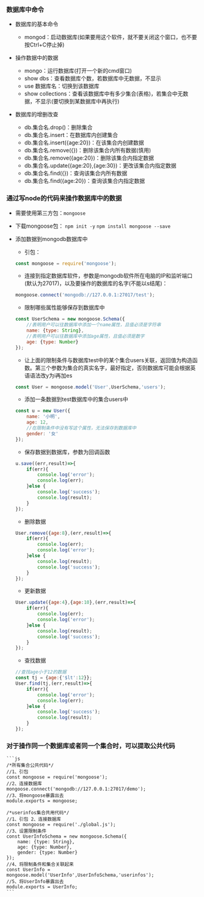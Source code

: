 ### 数据库中命令
+ 数据库的基本命令
    - mongod：启动数据库(如果要用这个软件，就不要关闭这个窗口，也不要按Ctrl+C停止掉)

+ 操作数据中的数据
    - mongo：运行数据库(打开一个新的cmd窗口)
    - show dbs：查看数据库个数，若数据库中无数据，不显示
    - use 数据库名：切换到该数据库
    - show collections：查看该数据库中有多少集合(表格)，若集合中无数据，不显示(要切换到某数据库中再执行)

+ 数据库的增删改查
    - db.集合名.drop()：删除集合
    - db.集合名.insert：在数据库内创建集合
    - db.集合名.insert({age:20})：在该集合内创建数据
    - db.集合名.remove({})：删除该集合内所有数据(慎用)
    - db.集合名.remove({age:20})：删除该集合内指定数据
    - db.集合名.update({age:20},{age:30})：更改该集合内指定数据
    - db.集合名.find({})：查询该集合内所有数据
    - db.集合名.find({age:20})：查询该集合内指定数据

### 通过写node的代码来操作数据库中的数据
+ 需要使用第三方包：`mongoose`
+ 下载mongoose包：
    `npm init -y`
    `npm install mongoose --save`

+ 添加数据到mongodb数据库中
    - 引包：
    ```js
    const mongoose = require('mongoose');
    ```

    - 连接到指定数据库软件，参数是mongodb软件所在电脑的IP和监听端口(默认为27017)，以及要操作的数据库的名字(不能以s结尾)：
    ```js
    mongoose.connect('mongodb://127.0.0.1:27017/test');
    ```

    - 限制哪些属性能够保存到数据库中
    ```js
    const UserSchema = new mongoose.Schema({
        //表明用户可以往数据库中添加一个name属性，且值必须是字符串
        name: {type: String},
        //表明用户可以往数据库中添加age属性，且值必须是数字
        age: {type: Number}
    });
    ```

    - 让上面的限制条件与数据库test中的某个集合users关联，返回值为构造函数。第三个参数为集合的真实名字，最好指定，否则数据库可能会根据英语语法改y为i再加es
    ```js
    const User = mongoose.model('User',UserSchema,'users');
    ```

    - 添加一条数据到test数据库中的集合users中
    ```js
    const u = new User({
        name: '小明',
        age: 12,
        //在限制条件中没有写这个属性，无法保存到数据库中
        gender: '女'
    });
    ```

    - 保存数据到数据库，参数为回调函数
    ```js
    u.save((err,result)=>{
        if(err){
            console.log('error');
            console.log(err);
        }else {
            console.log('success');
            console.log(result);
        }
    });
    ```

    - 删除数据
    ```js
    User.remove({age:8},(err,result)=>{
        if(err){
            console.log(err);
            console.log('error');
        }else {
            console.log(result);
            console.log('success');
        }
    });
    ```

    - 更新数据
    ```js
    User.update({age:4},{age:10},(err,result)=>{
        if(err){
            console.log(err);
            console.log('error');
        }else {
            console.log(result);
            console.log('success');
        }
    });
    ```

    - 查找数据
    ```js
    //查找age小于12的数据
    const tj = {age:{'$lt':12}};
    User.find(tj,(err,result)=>{
        if(err){
            console.log('error');
            console.log(err);
        }else {
            console.log('success');
            console.log(result);
        }
    });
    ```

### 对于操作同一个数据库或者同一个集合时，可以提取公共代码
    ```js
    /*所有集合公共代码*/
    //1、引包
    const mongoose = require('mongoose');
    //2、连接数据库
    mongoose.connect('mongodb://127.0.0.1:27017/demo');
    //3、将mongoose暴露出去
    module.exports = mongoose;
   
    /*userinfos集合共用代码*/
    //1、引包 2、连接数据库
    const mongoose = require('./global.js');
    //3、设置限制条件
    const UserInfoSchema = new mongoose.Schema({
        name: {type: String},
        age: {type: Number},
        gender: {type: Number}
    });
    //4、将限制条件和集合关联起来
    const UserInfo = mongoose.model('UserInfo',UserInfoSchema,'userinfos');
    //5、将UserInfo暴露出去
    module.exports = UserInfo;
    ```
    